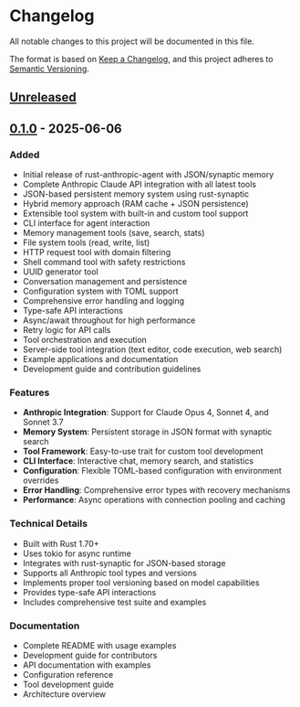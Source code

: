 # Changelog

All notable changes to this project will be documented in this file.

The format is based on [Keep a Changelog](https://keepachangelog.com/en/1.0.0/),
and this project adheres to [Semantic Versioning](https://semver.org/spec/v2.0.0.html).

## [Unreleased]

## [0.1.0] - 2025-06-06

### Added
- Initial release of rust-anthropic-agent with JSON/synaptic memory
- Complete Anthropic Claude API integration with all latest tools
 - JSON-based persistent memory system using rust-synaptic
 - Hybrid memory approach (RAM cache + JSON persistence)
- Extensible tool system with built-in and custom tool support
- CLI interface for agent interaction
- Memory management tools (save, search, stats)
- File system tools (read, write, list)
- HTTP request tool with domain filtering
- Shell command tool with safety restrictions
- UUID generator tool
- Conversation management and persistence
- Configuration system with TOML support
- Comprehensive error handling and logging
- Type-safe API interactions
- Async/await throughout for high performance
- Retry logic for API calls
- Tool orchestration and execution
- Server-side tool integration (text editor, code execution, web search)
- Example applications and documentation
- Development guide and contribution guidelines

### Features
- **Anthropic Integration**: Support for Claude Opus 4, Sonnet 4, and Sonnet 3.7
 - **Memory System**: Persistent storage in JSON format with synaptic search
- **Tool Framework**: Easy-to-use trait for custom tool development
- **CLI Interface**: Interactive chat, memory search, and statistics
- **Configuration**: Flexible TOML-based configuration with environment overrides
- **Error Handling**: Comprehensive error types with recovery mechanisms
- **Performance**: Async operations with connection pooling and caching

### Technical Details
- Built with Rust 1.70+
- Uses tokio for async runtime
- Integrates with rust-synaptic for JSON-based storage
- Supports all Anthropic tool types and versions
- Implements proper tool versioning based on model capabilities
- Provides type-safe API interactions
- Includes comprehensive test suite and examples

### Documentation
- Complete README with usage examples
- Development guide for contributors
- API documentation with examples
- Configuration reference
- Tool development guide
- Architecture overview

[Unreleased]: https://github.com/njfio/rust-anthropic-agent/compare/v0.1.0...HEAD
[0.1.0]: https://github.com/njfio/rust-anthropic-agent/releases/tag/v0.1.0
